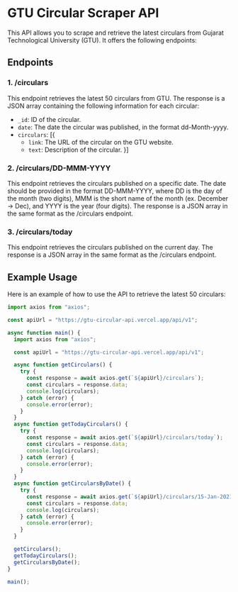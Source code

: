 # GTU Circular Scraper API

This API allows you to scrape and retrieve the latest circulars from Gujarat Technological University (GTU). It offers the following endpoints:

## Endpoints

### 1. /circulars

This endpoint retrieves the latest 50 circulars from GTU. The response is a JSON array containing the following information for each circular:

- `_id`: ID of the circular.
- `date`: The date the circular was published, in the format dd-Month-yyyy.
- `circulars`: [{
  - `link`: The URL of the circular on the GTU website.
  - `text`: Description of the circular.
    }]

### 2. /circulars/DD-MMM-YYYY

This endpoint retrieves the circulars published on a specific date. The date should be provided in the format DD-MMM-YYYY, where DD is the day of the month (two digits), MMM is the short name of the month (ex. December -> Dec), and YYYY is the year (four digits). The response is a JSON array in the same format as the /circulars endpoint.

### 3. /circulars/today

This endpoint retrieves the circulars published on the current day. The response is a JSON array in the same format as the /circulars endpoint.

## Example Usage

Here is an example of how to use the API to retrieve the latest 50 circulars:

```javascript
import axios from "axios";

const apiUrl = "https://gtu-circular-api.vercel.app/api/v1";

async function main() {
  import axios from "axios";

  const apiUrl = "https://gtu-circular-api.vercel.app/api/v1";

  async function getCirculars() {
    try {
      const response = await axios.get(`${apiUrl}/circulars`);
      const circulars = response.data;
      console.log(circulars);
    } catch (error) {
      console.error(error);
    }
  }
  async function getTodayCirculars() {
    try {
      const response = await axios.get(`${apiUrl}/circulars/today`);
      const circulars = response.data;
      console.log(circulars);
    } catch (error) {
      console.error(error);
    }
  }
  async function getCircularsByDate() {
    try {
      const response = await axios.get(`${apiUrl}/circulars/15-Jan-2021`);
      const circulars = response.data;
      console.log(circulars);
    } catch (error) {
      console.error(error);
    }
  }

  getCirculars();
  getTodayCirculars();
  getCircularsByDate();
}

main();
```
